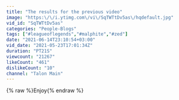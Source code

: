 ```yaml
---
title: "The results for the previous video"
image: "https:\/\/i.ytimg.com\/vi\/SqTWTtDv5as\/hqdefault.jpg"
vid_id: "SqTWTtDv5as"
categories: "People-Blogs"
tags: ["#leagueoflegends","#malphite","#zed"]
date: "2021-06-14T23:10:54+03:00"
vid_date: "2021-05-23T17:01:34Z"
duration: "PT21S"
viewcount: "21267"
likeCount: "461"
dislikeCount: "10"
channel: "Talon Main"
---
```

{% raw %}Enjoy{% endraw %}
